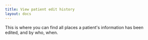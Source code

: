 ```yaml
---
title: View patient edit history
layout: docs
---
```


This is where you can find all places a patient's information has been edited, and by who, when.
